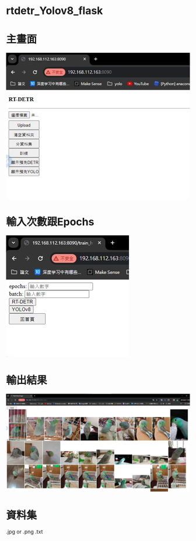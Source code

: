 # rtdetr_Yolov8_flask
# 主畫面
![image](https://github.com/nigunosong88/rtdetr_flask/blob/main/image/%E4%B8%BB%E7%95%AB%E9%9D%A2.jpg)
# 輸入次數跟Epochs
![image](https://github.com/nigunosong88/rtdetr_flask/blob/main/image/%E9%81%B8%E6%93%87%E6%A8%A1%E5%9E%8B%E8%88%87%E6%AC%A1%E6%95%B8.jpg)
# 輸出結果
![image](https://github.com/nigunosong88/rtdetr_flask/blob/main/image/%E9%A1%AF%E7%A4%BA%E7%B5%90%E6%9E%9C%E7%95%AB%E9%9D%A2.jpg)
# 資料集
.jpg or .png 
.txt
